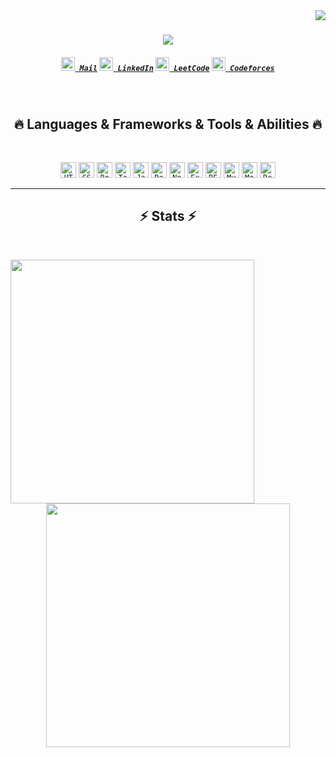 <img align="right" src="https://visitor-badge.laobi.icu/badge?page_id=Mrunalx863.Mrunalx863">

<h1 align="center">
  <a href="https://git.io/typing-svg">
    <img src="https://readme-typing-svg.herokuapp.com/?lines=Hi,+I'm+Mrunal+Mehar;Nice+to+meet+you!&center=true&size=30">
  </a>
</h1>

<h5 align="center">
  <code><a href="mailto:mrunalmehar863@gmail.com" title="Mail"><img width="22" src="https://upload.wikimedia.org/wikipedia/commons/4/4e/Gmail_Icon.png"> Mail</a></code>
  <code><a href="https://www.linkedin.com/in/Mrunalx863" title="LinkedIn Profile"><img width="22" src="https://upload.wikimedia.org/wikipedia/commons/0/08/LinkedIn_logo_with_text.svg"> LinkedIn</a></code>
  <code><a href="https://leetcode.com/u/Mrunalx863/" title="LeetCode Profile"><img width="22" src="https://upload.wikimedia.org/wikipedia/commons/1/19/LeetCode_logo_black.png"> LeetCode</a></code>
  <code><a href="https://codeforces.com/profile/mrunal" title="Codeforces Profile"><img width="22" src="https://upload.wikimedia.org/wikipedia/commons/a/a0/Codeforces_logo.png"> Codeforces</a></code>
</h5>
<br>

<h2 align="center">🔥 Languages & Frameworks & Tools & Abilities 🔥</h2>
<br>
<p align="center">
  <code><img title="HTML5" height="25" src="https://upload.wikimedia.org/wikipedia/commons/5/5c/HTML5_logo_and_wordmark.svg"></code>
  <code><img title="CSS3" height="25" src="https://upload.wikimedia.org/wikipedia/commons/6/62/CSS3_logo.svg"></code>
  <code><img title="Bootstrap" height="25" src="https://upload.wikimedia.org/wikipedia/commons/4/44/Bootstrap_logo.svg"></code>
  <code><img title="Tailwind CSS" height="25" src="https://upload.wikimedia.org/wikipedia/commons/a/a2/Tailwind_CSS_Logo.svg"></code>
  <code><img title="JavaScript" height="25" src="https://upload.wikimedia.org/wikipedia/commons/6/63/JavaScript_logo_2.svg"></code>
  <code><img title="React" height="25" src="https://upload.wikimedia.org/wikipedia/commons/a/a7/React-icon.svg"></code>
  <code><img title="Node.js" height="25" src="https://upload.wikimedia.org/wikipedia/commons/6/64/Node.js_logo_2015.svg"></code>
  <code><img title="Express.js" height="25" src="https://upload.wikimedia.org/wikipedia/commons/6/64/Expressjs.png"></code>
  <code><img title="RESTful API" height="25" src="https://upload.wikimedia.org/wikipedia/commons/6/6d/Representational_State_Transfer.svg"></code>
  <code><img title="MySQL" height="25" src="https://upload.wikimedia.org/wikipedia/commons/6/63/MySQL_logo_2013.svg"></code>
  <code><img title="MongoDB" height="25" src="https://upload.wikimedia.org/wikipedia/commons/4/47/MongoDB_Logo.svg"></code>
  <code><img title="Redis" height="25" src="https://upload.wikimedia.org/wikipedia/commons/6/69/Redis_logo.svg"></code>
</p>
<hr>

<h2 align="center">⚡ Stats ⚡</h2>
<br>
<p align=center>
  <div align=center>
      <a href="https://github.com/anuraghazra/github-readme-stats" title="Go to Source">
    <img align="left" width=390 src="https://github-readme-stats.vercel.app/api?username=Mrunalx863&show_icons=true&theme=react&border_color=61dafb&hide_border=true" />
  </a>
  <a href="https://github.com/anuraghazra/github-readme-stats">
    <img align="center" width=390 src="https://github-readme-stats.vercel.app/api/top-langs/?username=Mrunalx863&hide=c%23,powershell,Mathematica,Ruby,Objective-C,Objective-C%2b%2b,Cuda&title_color=61dafb&text_color=ffffff&icon_color=61dafb&bg_color=20232a&langs_count=8&layout=compact&border_color=61dafb&hide_border=true&size_weight=0.5&count_weight=0.5" />
  </a>
  </div>
  <br><br><br><br><br><br><br><br><br>

</p>
